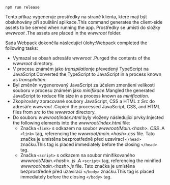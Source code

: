 ```console
npm run release
```

<span data-ttu-id="c676c-101">Tento příkaz vygeneruje prostředky na straně klienta, které mají být obsluhovány při spuštění aplikace.</span><span class="sxs-lookup"><span data-stu-id="c676c-101">This command generates the client-side assets to be served when running the app.</span></span> <span data-ttu-id="c676c-102">Prostředky se umístí do složky *wwwroot* .</span><span class="sxs-lookup"><span data-stu-id="c676c-102">The assets are placed in the *wwwroot* folder.</span></span>

<span data-ttu-id="c676c-103">Sada Webpack dokončila následující úlohy:</span><span class="sxs-lookup"><span data-stu-id="c676c-103">Webpack completed the following tasks:</span></span>

* <span data-ttu-id="c676c-104">Vymazal se obsah adresáře *wwwroot* .</span><span class="sxs-lookup"><span data-stu-id="c676c-104">Purged the contents of the *wwwroot* directory.</span></span>
* <span data-ttu-id="c676c-105">V procesu známém jako *transpilation*je převedený TypeScript na JavaScript.</span><span class="sxs-lookup"><span data-stu-id="c676c-105">Converted the TypeScript to JavaScript in a process known as *transpilation*.</span></span>
* <span data-ttu-id="c676c-106">Byl změněn vygenerovaný JavaScript za účelem zmenšení velikosti souboru v procesu známém jako *minifikace*.</span><span class="sxs-lookup"><span data-stu-id="c676c-106">Mangled the generated JavaScript to reduce file size in a process known as *minification*.</span></span>
* <span data-ttu-id="c676c-107">Zkopírovány zpracované soubory JavaScript, CSS a HTML z *Src* do adresáře *wwwroot* .</span><span class="sxs-lookup"><span data-stu-id="c676c-107">Copied the processed JavaScript, CSS, and HTML files from *src* to the *wwwroot* directory.</span></span>
* <span data-ttu-id="c676c-108">Do souboru *wwwroot/index.html* byly vloženy následující prvky:</span><span class="sxs-lookup"><span data-stu-id="c676c-108">Injected the following elements into the *wwwroot/index.html* file:</span></span>
  * <span data-ttu-id="c676c-109">Značka `<link>` s odkazem na soubor *wwwroot/Main.\<hash\>. CSS* .</span><span class="sxs-lookup"><span data-stu-id="c676c-109">A `<link>` tag, referencing the *wwwroot/main.\<hash\>.css* file.</span></span> <span data-ttu-id="c676c-110">Tato značka je umístěna bezprostředně před uzavírací `</head>` značku.</span><span class="sxs-lookup"><span data-stu-id="c676c-110">This tag is placed immediately before the closing `</head>` tag.</span></span>
  * <span data-ttu-id="c676c-111">Značka `<script>` s odkazem na soubor minifikovaného *wwwroot/Main.\<hash\>. js* .</span><span class="sxs-lookup"><span data-stu-id="c676c-111">A `<script>` tag, referencing the minified *wwwroot/main.\<hash\>.js* file.</span></span> <span data-ttu-id="c676c-112">Tato značka je umístěna bezprostředně před uzavírací `</body>` značku.</span><span class="sxs-lookup"><span data-stu-id="c676c-112">This tag is placed immediately before the closing `</body>` tag.</span></span>